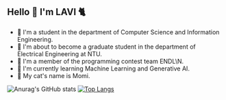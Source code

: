 ## Hello 👋 I'm LAVI :cat2:

- :seedling: I'm a student in the department of Computer Science and Information Engineering.
- :cherry_blossom: I'm about to become a graduate student in the department of Electrical Engineering at NTU. 
- :croissant: I'm a member of the programming contest team ENDL\N.
- :fried_shrimp: I'm currently learning Machine Learning and Generative AI.
- :paw_prints: My cat's name is Momi.

![Anurag's GitHub stats](https://github-readme-stats.vercel.app/api?username=Lavinia0724&show_icons=true&theme=radical)
[![Top Langs](https://github-readme-stats.vercel.app/api/top-langs/?username=Lavinia0724&layout=donut&show_icons=true&theme=radical)](https://github.com/anuraghazra/github-readme-stats)

